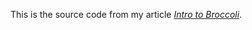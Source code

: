 This is the source code from my article _[Intro to Broccoli](http://aexmachina.info/intro-to-broccoli/)_.